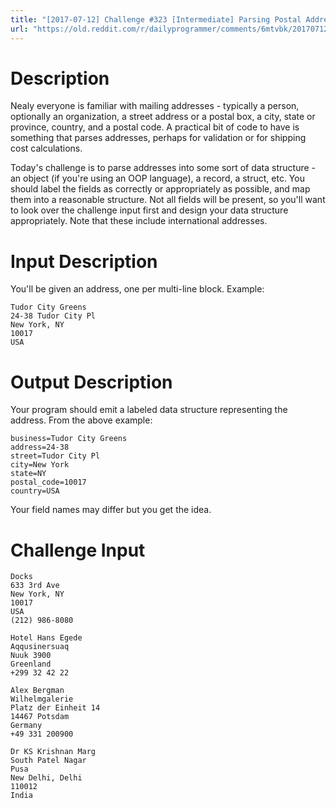 ```yaml
---
title: "[2017-07-12] Challenge #323 [Intermediate] Parsing Postal Addresses"
url: "https://old.reddit.com/r/dailyprogrammer/comments/6mtvbk/20170712_challenge_323_intermediate_parsing/"
---
```


# Description

Nealy everyone is familiar with mailing addresses - typically a person, optionally an organization, a street address or a postal box, a city, state or province, country, and a postal code. A practical bit of code to have is something that parses addresses, perhaps for validation or for shipping cost calculations. 

Today's challenge is to parse addresses into some sort of data structure - an object (if you're using an OOP language), a record, a struct, etc. You should label the fields as correctly or appropriately as possible, and map them into a reasonable structure. Not all fields will be present, so you'll want to look over the challenge input first and design your data structure appropriately. Note that these include international addresses. 

# Input Description

You'll be given an address, one per multi-line block. Example:

    Tudor City Greens
    24-38 Tudor City Pl
    New York, NY 
    10017
    USA

# Output Description

Your program should emit a labeled data structure representing the address. From the above example:

    business=Tudor City Greens
    address=24-38
    street=Tudor City Pl
    city=New York
    state=NY
    postal_code=10017
    country=USA

Your field names may differ but you get the idea. 

# Challenge Input

    Docks
    633 3rd Ave
    New York, NY 
    10017
    USA
    (212) 986-8080

    Hotel Hans Egede
    Aqqusinersuaq
    Nuuk 3900
    Greenland
    +299 32 42 22

    Alex Bergman
    Wilhelmgalerie
    Platz der Einheit 14
    14467 Potsdam
    Germany
    +49 331 200900

    Dr KS Krishnan Marg
    South Patel Nagar
    Pusa
    New Delhi, Delhi 
    110012
    India

